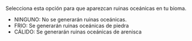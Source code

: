 Selecciona esta opción para que aparezcan ruinas oceánicas en tu bioma.
* NINGUNO: No se generarán ruinas oceánicas.
* FRIO: Se generarán ruinas oceánicas de piedra
* CÁLIDO: Se generarán ruinas oceánicas de arenisca